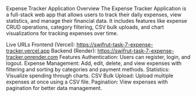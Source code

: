 Expense Tracker Application
Overview
The Expense Tracker Application is a full-stack web app that allows users to track their daily expenses, view statistics, and manage their financial data. It includes features like expense CRUD operations, category filtering, CSV bulk uploads, and chart visualizations for tracking expenses over time.

Live URLs
Frontend (Vercel): https://swifrut-task-7-expense-tracker.vercel.app
Backend (Render): https://swifrut-task-7-expense-tracker.onrender.com
Features
Authentication: Users can register, login, and logout.
Expense Management: Add, edit, delete, and view expenses with filtering and sorting by categories and payment methods.
Statistics: Visualize spending through charts.
CSV Bulk Upload: Upload multiple expenses at once using a CSV file.
Pagination: View expenses with pagination for better data management.
